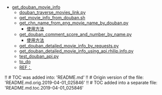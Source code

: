 <!--ts-->

   * [get_douban_movie_info](#get_douban_movie_info)
      * [douban_traverse_movies_link.py](#douban_traverse_movies_linkpy)
      * [get_movie_info_from_douban.sh](#get_movie_info_from_doubansh)
      * [get_chn_name_from_eng_movie_name_by_douban.py](#get_chn_name_from_eng_movie_name_by_doubanpy)
         * [使用方法](#使用方法)
      * [get_douban_comment_score_and_number_by_name.py](#get_douban_comment_score_and_number_by_namepy)
         * [使用方法](#使用方法-1)
      * [get_douban_detailed_movie_info_by_requests.py](#get_douban_detailed_movie_info_by_requestspy)
      * [get_douban_detailed_movie_info_using_api.rhilip.info.py](#get_douban_detailed_movie_info_using_apirhilipinfopy)
      * [test_douban_api.py](#test_douban_apipy)
      * [to_do](#to_do)
      * [REF：](#ref)

!! # TOC was added into: 'README.md'
!! # Origin version of the file: 'README.md.orig.2019-04-01_025846'
!! # TOC added into a separate file: 'README.md.toc.2019-04-01_025846'
<!-- Added by: root, at: 2018-11-16T02:06+0800 -->

<!--te-
# get_douban_movie_info

获取豆瓣电影条目信息

搬自：https://github.com/atom210/douban_api_test

## douban_traverse_movies_link.py

获取某年某月热门影片，修改`rst_list = movie_links_range(2018, 10);`中的年月即可。
``` bash
[root@host get_douban_movie_info]# python douban_traverse_movies_link.py                
url: https://movie.douban.com/subject/27110363/ title: 名侦探柯南：零的执行人
url: https://movie.douban.com/subject/30290917/ title: 我们无法成为野兽
url: https://movie.douban.com/subject/27140071/ title: 找到你
url: https://movie.douban.com/subject/25812730/ title: 如懿传
url: https://movie.douban.com/subject/26925317/ title: 动物世界
url: https://movie.douban.com/subject/26999424/ title: 我的间谍前男友
url: https://movie.douban.com/subject/30140571/ title: 嗝嗝老师
url: https://movie.douban.com/subject/27039069/ title: 宝贝儿
url: https://movie.douban.com/subject/26725678/ title: 解除好友：暗网
url: https://movie.douban.com/subject/27016554/ title: 鬼入侵
url: https://movie.douban.com/subject/25917789/ title: 铁血战士
url: https://movie.douban.com/subject/26636712/ title: 蚁人2：黄蜂女现身
url: https://movie.douban.com/subject/26996640/ title: 反贪风暴3
url: https://movie.douban.com/subject/26290410/ title: 昨日青空
url: https://movie.douban.com/subject/30122633/ title: 快把我哥带走
url: https://movie.douban.com/subject/30304024/ title: 奇遇人生
url: https://movie.douban.com/subject/26336252/ title: 碟中谍6：全面瓦解
url: https://movie.douban.com/subject/25849049/ title: 超人总动员2
url: https://movie.douban.com/subject/26683421/ title: 特工
url: https://movie.douban.com/subject/26972258/ title: 江湖儿女
```

## get_chn_name_from_eng_movie_name_by_douban.py

电脑里下载的影片都是英文字幕的，便写了这个脚本，根据文件名中的英文名及年份获取中文名，年份，豆瓣评分及评分人数。

### 使用方法
 - 将文件名贴入movie.name_year
 ```bash
 [root@host get_douban_movie_info]# cat movie.name_year 
Wanted.2008.RERiP.1080p.BluRay.x264.DTS-WiKi
The.Bold.the.Corrupt.and.the.Beautiful.2017.720p.BluRay.x264-WiKi
 ```
 - 运行脚本
 
 由于会拿文件名和豆瓣搜索结果中第一个影片原名作对比，若影片原名不是英文，则获取失败。这里的`血观音`原名是`血觀音`,因此獲取信息失敗。
 
 获取中文片名信息参见下个脚本。
 ```python
 [root@host get_douban_movie_info]# python get_chn_name_from_eng_movie_name_by_douban.py 
Wanted;通缉令;2008;7.4;129782人评价
The.Bold.the.Corrupt.and.the.Beautiful;Not found in douban;N/A;N/A;N/A
 ```
 
 ## get_douban_comment_score_and_number_by_name.py
 
 根据中文或英文片名(不含年份)，取豆瓣电影搜索结果中的第一个条目，获取影片信息，
 
### 使用方法
 - 将文件名贴入movie.name
 ```bash
[root@host get_douban_movie_info]# cat movie.name
Wanted
The.Bold.the.Corrupt.and.the.Beautiful
失速夜狂奔
電影配樂傳奇
我不是药神
 ```
  - 运行脚本
  
  ```python
[root@host get_douban_movie_info]# python get_douban_comment_score_and_number_by_name.py 
Wanted;通缉令;2008;7.4;129782人评价
The.Bold.the.Corrupt.and.the.Beautiful;血观音;2017;8.2;116795人评价
失速夜狂奔;好时光;2017;7.0;7143人评价
電影配樂傳奇;电影配乐传奇;2016;8.0;605人评价
我不是药神;我不是药神;2018;9.0;780276人评价
 ```
 
## get_douban_detailed_movie_info_by_requests.py

根据豆瓣电影条目ID，即subject-id，获取影片详细信息，包括 subject_id,中文名,年份,国家,语言,类型,主演,导演,IMDB编号，最终会以`tab`符号分割，写入到test.txt文件中。

主要使用到了requests, BeautifulSoup模块。在使用`json.loads()`解码json字符串时遇到了`ValueError`异常，报`Invalid control character at: line 85`错误，即非法的控制符号(ACSII前32个字符)，后使用`strict=False`解决。此外，也可将换行符替换为空，`json.loads(script_json.replace('\n', ''))`

 - 将文件名贴入movie.list
```bash
[root@host get_douban_movie_info]# cat movie.list 
1868876
1868933
1872272
1875554
```
  - 运行脚本
  
  ```python
[root@host get_douban_movie_info]# python get_douban_detailed_movie_info_by_requests.py 
[root@host get_douban_movie_info]# 
[root@host get_douban_movie_info]# cat test.txt 
subject_id      中文名  年份    国家    语言    类型    主演    导演    IMDB编号
1868876 旱季    2006    乍得    阿拉伯语        剧情    Ali Barkai      马哈曼特-萨雷·哈隆      tt0825241
1868933 让娜·迪尔曼     1975    法国    法语    剧情    德菲因·塞里格   香特尔·阿克曼   tt0073198
1872272 美国田园下的罪恶        2007    美国    英语    犯罪    艾伦·佩吉       汤米·奥·哈沃    tt0802948
1875554 婚礼之后        2006    丹麦    丹麦语  剧情    麦斯·米科尔森   苏珊娜·比尔     tt0457655
  ```

## get_douban_detailed_movie_info_using_api.rhilip.info.py

调用`R酱`的接口获取，这里就不再说了，接口介绍文档超详细。
https://github.com/Rhilip/PT-help/blob/master/modules/infogen/README.md

## test_douban_api.py

搬自：https://github.com/atom210/douban_api_test

使用豆瓣V2版本API`http://api.douban.com/v2/movie/subject/24751756`获取影片信息。
```
[root@host get_douban_movie_info]# python test_douban_api.py 
Hello world
do request: http://api.douban.com/v2/movie/subject/24751756
request.url : http://api.douban.com/v2/movie/subject/24751756    status: 200
id : 24751756
title : 老炮儿
rating : 7.80
ratings_count : 460004
country : 中国大陆
actors : 冯小刚, 许晴, 张涵予, 刘桦
do request: http://api.douban.com/v2/movie/subject/1764796
request.url : http://api.douban.com/v2/movie/subject/1764796     status: 200
id : 1764796
title : 机器人9号
rating : 7.50
ratings_count : 61806
country : 美国
actors : 伊莱贾·伍德, 詹妮弗·康纳利, 约翰·C·赖利, 克里斯托弗·普卢默
```
## to_do

- [ ] 获取IMDB评价人数
- [ ] 获取IMDB评分


## REF：

- [python-json-loads-fails-with-valueerror-invalid-control-character-at-line-1-c](https://stackoverflow.com/questions/9295439/python-json-loads-fails-with-valueerror-invalid-control-character-at-line-1-c)

- [PT-help](https://github.com/Rhilip/PT-help/blob/master/modules/infogen/README.md)

- [Get movie url link](https://gist.github.com/xoyabc/6961eecc7ccf1c481f5cf31b3ec02aa3)
